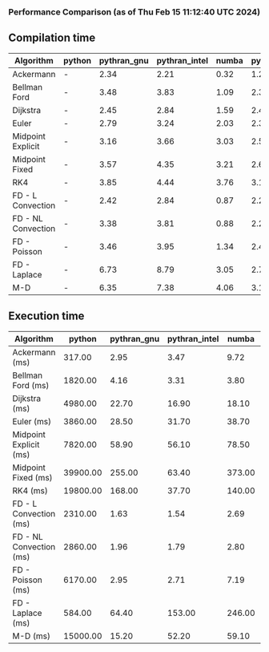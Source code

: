 ### Performance Comparison (as of Thu Feb 15 11:12:40 UTC 2024)
## Compilation time
Algorithm                 | python                    | pythran_gnu               | pythran_intel             | numba                     | pyccel_fortran_gnu        | pyccel_c_gnu              | pyccel_fortran_intel      | pyccel_c_intel           
------------------------- | ------------------------- | ------------------------- | ------------------------- | ------------------------- | ------------------------- | ------------------------- | ------------------------- | -------------------------
Ackermann                 | -                         | 2.34                      | 2.21                      | 0.32                      | 1.25                      | 1.21                      | 1.32                      | 1.28                     
Bellman Ford              | -                         | 3.48                      | 3.83                      | 1.09                      | 2.37                      | 2.52                      | 2.49                      | 3.34                     
Dijkstra                  | -                         | 2.45                      | 2.84                      | 1.59                      | 2.44                      | 2.59                      | 2.60                      | 3.36                     
Euler                     | -                         | 2.79                      | 3.24                      | 2.03                      | 2.32                      | 2.53                      | 2.47                      | 3.32                     
Midpoint Explicit         | -                         | 3.16                      | 3.66                      | 3.03                      | 2.58                      | 2.80                      | 2.71                      | 3.56                     
Midpoint Fixed            | -                         | 3.57                      | 4.35                      | 3.21                      | 2.63                      | 2.86                      | 2.81                      | 3.64                     
RK4                       | -                         | 3.85                      | 4.44                      | 3.76                      | 3.10                      | 3.23                      | 3.21                      | 4.06                     
FD - L Convection         | -                         | 2.42                      | 2.84                      | 0.87                      | 2.28                      | 2.52                      | 2.45                      | 3.27                     
FD - NL Convection        | -                         | 3.38                      | 3.81                      | 0.88                      | 2.29                      | 2.53                      | 2.50                      | 3.28                     
FD - Poisson              | -                         | 3.46                      | 3.95                      | 1.34                      | 2.42                      | 2.62                      | 3.02                      | 3.36                     
FD - Laplace              | -                         | 6.73                      | 8.79                      | 3.05                      | 2.77                      | 3.00                      | 3.01                      | 3.82                     
M-D                       | -                         | 6.35                      | 7.38                      | 4.06                      | 3.12                      | 3.17                      | 3.31                      | 4.29                     

## Execution time
Algorithm                 | python                    | pythran_gnu               | pythran_intel             | numba                     | pyccel_fortran_gnu        | pyccel_c_gnu              | pyccel_fortran_intel      | pyccel_c_intel           
------------------------- | ------------------------- | ------------------------- | ------------------------- | ------------------------- | ------------------------- | ------------------------- | ------------------------- | -------------------------
Ackermann (ms)            | 317.00                    | 2.95                      | 3.47                      | 9.72                      | 1.50                      | 1.50                      | 9.51                      | 4.76                     
Bellman Ford (ms)         | 1820.00                   | 4.16                      | 3.31                      | 3.80                      | 3.00                      | 6.05                      | 4.41                      | 18.60                    
Dijkstra (ms)             | 4980.00                   | 22.70                     | 16.90                     | 18.10                     | 17.90                     | 29.80                     | 22.80                     | 21.90                    
Euler (ms)                | 3860.00                   | 28.50                     | 31.70                     | 38.70                     | 15.90                     | 142.00                    | 14.00                     | 127.00                   
Midpoint Explicit (ms)    | 7820.00                   | 58.90                     | 56.10                     | 78.50                     | 23.30                     | 277.00                    | 15.60                     | 279.00                   
Midpoint Fixed (ms)       | 39900.00                  | 255.00                    | 63.40                     | 373.00                    | 74.40                     | 1390.00                   | 62.50                     | 1230.00                  
RK4 (ms)                  | 19800.00                  | 168.00                    | 37.70                     | 140.00                    | 35.00                     | 483.00                    | 37.40                     | 403.00                   
FD - L Convection (ms)    | 2310.00                   | 1.63                      | 1.54                      | 2.69                      | 1.45                      | 1.84                      | 1.30                      | 3.70                     
FD - NL Convection (ms)   | 2860.00                   | 1.96                      | 1.79                      | 2.80                      | 1.82                      | 1.99                      | 1.51                      | 3.74                     
FD - Poisson (ms)         | 6170.00                   | 2.95                      | 2.71                      | 7.19                      | 2.80                      | 3.77                      | 2.63                      | 8.90                     
FD - Laplace (ms)         | 584.00                    | 64.40                     | 153.00                    | 246.00                    | 58.30                     | 256.00                    | 58.90                     | 304.00                   
M-D (ms)                  | 15000.00                  | 15.20                     | 52.20                     | 59.10                     | 54.10                     | 59.70                     | 72.00                     | 60.00                    
